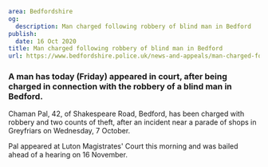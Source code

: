 ```yaml
area: Bedfordshire
og:
  description: Man charged following robbery of blind man in Bedford
publish:
  date: 16 Oct 2020
title: Man charged following robbery of blind man in Bedford
url: https://www.bedfordshire.police.uk/news-and-appeals/man-charged-following-robbery-of-blind-man-in-bedford
```

### A man has today (Friday) appeared in court, after being charged in connection with the robbery of a blind man in Bedford.

Chaman Pal, 42, of Shakespeare Road, Bedford, has been charged with robbery and two counts of theft, after an incident near a parade of shops in Greyfriars on Wednesday, 7 October.

Pal appeared at Luton Magistrates' Court this morning and was bailed ahead of a hearing on 16 November.
